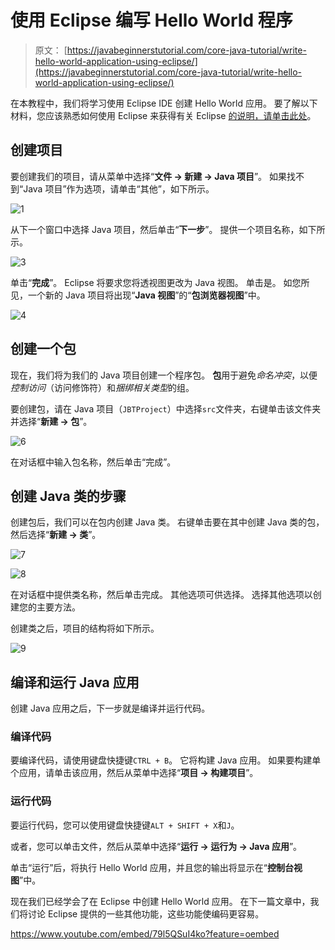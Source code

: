 # 使用 Eclipse 编写 Hello World 程序

> 原文： [https://javabeginnerstutorial.com/core-java-tutorial/write-hello-world-application-using-eclipse/](https://javabeginnerstutorial.com/core-java-tutorial/write-hello-world-application-using-eclipse/)

在本教程中，我们将学习使用 Eclipse IDE 创建 Hello World 应用。 要了解以下材料，您应该熟悉如何使用 Eclipse 来获得有关 Eclipse [的说明，请单击此处](https://javabeginnerstutorial.com/eclipse-2/eclipse-beginners-tutorial-2/)。

## 创建项目

要创建我们的项目，请从菜单中选择“**文件 -> 新建 -> Java 项目**”。 如果找不到“Java 项目”作为选项，请单击“其他”，如下所示。

![1](img/e7d9fc1772e8c1c27fcf36aefc4041bf.png)

从下一个窗口中选择 Java 项目，然后单击“**下一步**”。 提供一个项目名称，如下所示。

![3](img/32b060afa9b923ccc6971614ca91eaea.png)

单击“**完成**”。 Eclipse 将要求您将透视图更改为 Java 视图。 单击是。 如您所见，一个新的 Java 项目将出现“**Java 视图**”的“**包浏览器视图**”中。

![4](img/a9ce9baa74bb4e80e4361fe07fe5155f.png)

## 创建一个包

现在，我们将为我们的 Java 项目创建一个程序包。 **包**用于避免*命名冲突*，以便*控制访问*（访问修饰符）和*捆绑相关类型*的组。

要创建包，请在 Java 项目（`JBTProject`）中选择`src`文件夹，右键单击该文件夹并选择“**新建 -> 包**”。

![6](img/4b5ed46224997e82dcb1c4ebc6955164.png)

在对话框中输入包名称，然后单击“完成”。

## 创建 Java 类的步骤

创建包后，我们可以在包内创建 Java 类。 右键单击要在其中创建 Java 类的包，然后选择“**新建 -> 类**”。

![7](img/6d4e87c0b4ff2d17e794eb61e35da4e9.png)

![8](img/eb19acc335fcbd5e33e250f47c1fab25.png)

在对话框中提供类名称，然后单击完成。 其他选项可供选择。 选择其他选项以创建您的主要方法。

创建类之后，项目的结构将如下所示。

![9](img/9fac88764f8ae64a67757f40365fd1d3.png)

## 编译和运行 Java 应用

创建 Java 应用之后，下一步就是编译并运行代码。

### 编译代码

要编译代码，请使用键盘快捷键`CTRL + B`。 它将构建 Java 应用。 如果要构建单个应用，请单击该应用，然后从菜单中选择“**项目 -> 构建项目**”。

### 运行代码

要运行代码，您可以使用键盘快捷键`ALT + SHIFT + X`和`J`。

或者，您可以单击文件，然后从菜单中选择“**运行 -> 运行为 -> Java 应用**”。

单击“运行”后，将执行 Hello World 应用，并且您的输出将显示在“**控制台视图**”中。

现在我们已经学会了在 Eclipse 中创建 Hello World 应用。 在下一篇文章中，我们将讨论 Eclipse 提供的一些其他功能，这些功能使编码更容易。

<https://www.youtube.com/embed/79l5QSuI4ko?feature=oembed>

